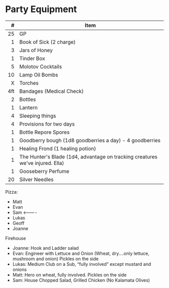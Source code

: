 
# Party Equipment

\#  | Item
--: | ---------
25  | GP
1   | Book of Sick (2 charge)
3   | Jars of Honey
1   | Tinder Box
5   | Molotov Cocktails
10  | Lamp Oil Bombs
X   | Torches
4ft | Bandages (Medical Check)
2   | Bottles
1   | Lantern
4   | Sleeping things
4   | Provisions for two days
1   | Bottle Repore Spores
1   | Goodberry bough (1d8 goodberries a day) - 4 goodberries
1   | Healing Frond (1 healing potion)
1   | The Hunter's Blade (1d4, advantage on tracking creatures we've injured. Ella)
1   | Gooseberry Perfume
20  | Silver Needles

Pizza:
- Matt 
- Evan  
- Sam <----
- Lukas  
- Geoff 
- Joanne 

Firehouse
- Joanne: Hook and Ladder salad
- Evan: Engineer with Lettuce and Onion (Wheat, dry....only lettuce, mushroom and onion) Pickles on the side
- Lukas: Medium Club on a Sub, “fully involved” except mustard and onions
- Matt: Hero on wheat, fully involved. Pickles on the side
- Sam: House Chopped Salad, Grilled Chicken (No Kalamata Olives)

